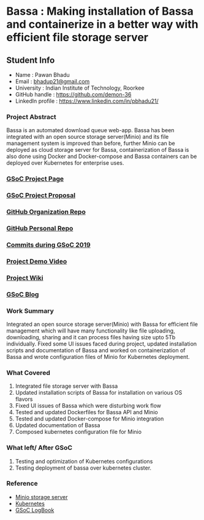 # Bassa : Making installation of Bassa and containerize in a better way with efficient file storage server

## Student Info
- Name : Pawan Bhadu
- Email : bhadup21@gmail.com
- University : Indian Institute of Technology, Roorkee
- GitHub handle : https://github.com/demon-36
- LinkedIn profile : https://www.linkedin.com/in/pbhadu21/

### Project Abstract
Bassa is an automated download queue web-app. Bassa has been integrated with an open source storage server(Minio) and its file management system is improved than before, further Minio can be deployed as cloud storage server for Bassa, containerization of Bassa is also done using Docker and Docker-compose and Bassa containers can be deployed over Kubernetes for enterprise uses.

### [GSoC Project Page](https://summerofcode.withgoogle.com/projects/#4681470927437824)

### [GSoC Project Proposal](https://docs.google.com/document/d/1_GQbaL_MGeXCg68zDb2vCcv8vj3vowemhWKLhI68M2s/edit?usp=sharing)

### [GitHub Organization Repo](https://github.com/scorelab/Bassa)

### [GitHub Personal Repo](https://github.com/demon-36/Bassa)

### [Commits during GSoC 2019](https://github.com/scorelab/Bassa/pulls?q=is%3Apr+author%3Ademon-36+label%3AGSoC-2019)

### [Project Demo Video](https://drive.google.com/file/d/12jMXkuwwNm22M4EdkRNmEChoyIiPRf_o/view?usp=sharing)

### [Project Wiki](https://github.com/scorelab/Bassa/wiki)

### [GSoC Blog](https://gist.github.com/demon-36/f9004033446730a08b683abaa98f370f)

### Work Summary
Integrated an open source storage server(Minio) with Bassa for efficient file management which will have many functionality like file uploading, downloading, sharing and it can process files having size upto 5Tb individually. Fixed some UI issues faced during project, updated installation scripts and documentation of Bassa and worked on containerization of Bassa and wrote configuration files of Minio for Kubernetes deployment.

### What Covered
1. Integrated file storage server with Bassa
2. Updated installation scripts of Bassa for installation on various OS flavors
3. Fixed UI issues of Bassa which were disturbing work flow
4. Tested and updated Dockerfiles for Bassa API and Minio
5. Tested and updated Docker-compose for Minio integration
6. Updated documentation of Bassa
7. Composed kubernetes configuration file for Minio 

### What left/ After GSoC
1. Testing and optimization of Kubernetes configurations
2. Testing deployment of bassa over kubernetes cluster.

### Reference
- [Minio storage server](https://github.com/minio/minio)
- [Kubernetes](https://kubernetes.io/docs/home/)
- [GSoC LogBook](https://docs.google.com/document/d/13U4HWiwgRoUPLc6zr5opkv1D6Hi1TDZWKct_GKlsv_0/edit?usp=sharing)
